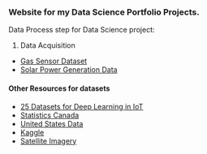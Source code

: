 ### Website for my Data Science Portfolio Projects. 

Data Process step for Data Science project:
1. Data Acquisition
- [Gas Sensor Dataset](https://archive.ics.uci.edu/ml/datasets/Gas+Sensor+Array+Drift+Dataset)
- [Solar Power Generation Data](https://www.kaggle.com/anikannal/solar-power-generation-data)



#### Other Resources for datasets
- [25 Datasets for Deep Learning in IoT](https://hub.packtpub.com/25-datasets-deep-learning-iot/)
- [Statistics Canada](https://www150.statcan.gc.ca/n1/en/type/data?MM=1)
- [United States Data](https://catalog.data.gov/dataset)
- [Kaggle](https://www.kaggle.com/datasets)
- [Satellite Imagery](https://spatialreserves-wordpress-com.cdn.ampproject.org/c/s/spatialreserves.wordpress.com/2020/04/19/top-7-satellite-imagery-sources/amp/)
